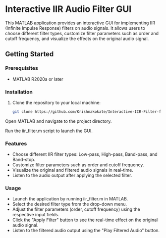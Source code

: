 # Interactive IIR Audio Filter GUI

This MATLAB application provides an interactive GUI for implementing IIR (Infinite Impulse Response) filters on audio signals. It allows users to choose different filter types, customize filter parameters such as order and cutoff frequency, and visualize the effects on the original audio signal.

## Getting Started

### Prerequisites

- MATLAB R2020a or later

### Installation

1. Clone the repository to your local machine:

   ```bash
   git clone https://github.com/Krishnakokate/Interactive-IIR-Filter-for-Audio-Signals.git

Open MATLAB and navigate to the project directory.

Run the iir_filter.m script to launch the GUI.

### Features
- Choose different IIR filter types: Low-pass, High-pass, Band-pass, and Band-stop.
- Customize filter parameters such as order and cutoff frequency.
- Visualize the original and filtered audio signals in real-time.
- Listen to the audio output after applying the selected filter.

### Usage
- Launch the application by running iir_filter.m in MATLAB.
- Select the desired filter type from the drop-down menu.
- Adjust the filter parameters (order, cutoff frequency) using the respective input fields.
- Click the "Apply Filter" button to see the real-time effect on the original audio signal.
- Listen to the filtered audio output using the "Play Filtered Audio" button.
